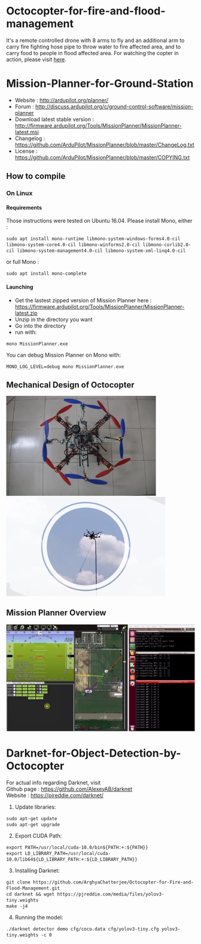 # Octocopter-for-fire-and-flood-management <br >

It's a remote controlled drone with 8 arms to fly and an additional arm to carry fire fighting hose pipe to throw water to fire affected area, and to carry food to people in flood affected area. For watching the copter in action, please visit [here](https://www.youtube.com/watch?v=dqQoOxy7XEo&list=PLVy6YSUUzzp0ME0aE1SHiJquqTTtoAA5Z).

# Mission-Planner-for-Ground-Station

- Website : http://ardupilot.org/planner/  
- Forum : http://discuss.ardupilot.org/c/ground-control-software/mission-planner
- Download latest stable version : http://firmware.ardupilot.org/Tools/MissionPlanner/MissionPlanner-latest.msi
- Changelog : https://github.com/ArduPilot/MissionPlanner/blob/master/ChangeLog.txt  
- License : https://github.com/ArduPilot/MissionPlanner/blob/master/COPYING.txt  

## How to compile

### On Linux

#### Requirements

Those instructions were tested on Ubuntu 16.04.
Please install Mono, either :
```
sudo apt install mono-runtime libmono-system-windows-forms4.0-cil libmono-system-core4.0-cil libmono-winforms2.0-cil libmono-corlib2.0-cil libmono-system-management4.0-cil libmono-system-xml-linq4.0-cil
```

or full Mono :
```
sudo apt install mono-complete
```

#### Launching

- Get the lastest zipped version of Mission Planner here : https://firmware.ardupilot.org/Tools/MissionPlanner/MissionPlanner-latest.zip
- Unzip in the directory you want
- Go into the directory
- run with: 
```
mono MissionPlanner.exe
```

You can debug Mission Planner on Mono with:
```
MONO_LOG_LEVEL=debug mono MissionPlanner.exe
```

## Mechanical Design of Octocopter
<p float="left">
  <img src="assets/Octocopter.jpg", width="400">
  <img src="assets/F2_Fightocopter.png", width="425">
</p>

## Mission Planner Overview
<p align="center">
  <img src="assets/Mission_planner.png", width="600">
</p>

# Darknet-for-Object-Detection-by-Octocopter

For actual info regarding Darknet, visit <br >
Github page : https://github.com/AlexeyAB/darknet<br >
Website : https://pjreddie.com/darknet/  

1. Update libraries: 
```
sudo apt-get update
sudo apt-get upgrade
```
2. Export CUDA Path: 
```
export PATH=/usr/local/cuda-10.0/bin${PATH:+:${PATH}}
export LD_LIBRARY_PATH=/usr/local/cuda-10.0/lib64${LD_LIBRARY_PATH:+:${LD_LIBRARY_PATH}}
```
3. Installing Darknet: 
```
git clone https://github.com/ArghyaChatterjee/Octocopter-for-Fire-and-Flood-Management.git
cd darknet && wget https://pjreddie.com/media/files/yolov3-tiny.weights
make -j4
```
4. Running the model:
```
./darknet detector demo cfg/coco.data cfg/yolov3-tiny.cfg yolov3-tiny.weights -c 0
```
